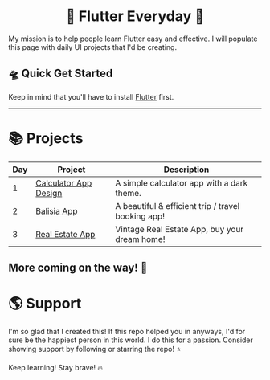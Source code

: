 <h1 align="center"> 🦄 Flutter Everyday 🦄 </h1>

My mission is to help people learn Flutter easy and effective. I will populate this page with daily UI projects that I'd be creating. 

## 🛸 Quick Get Started

Keep in mind that you'll have to install [Flutter](https://flutter.dev/) first.

<hr>

# 📚 Projects

| Day | Project | Description |
| --- | --- | --- |
| 1 | [Calculator App Design](https://github.com/HeySreelal/CalculatorUI) | A simple calculator app with a dark theme. |
| 2 | [Balisia App](https://github.com/HeySreelal/balisia) | A beautiful & efficient trip / travel booking app! |
| 3 | [Real Estate App](https://github.com/HeySreelal/VintageRealEstateUI) | Vintage Real Estate App, buy your dream home! |


## More coming on the way! 🚀

# 🌎 Support 
I'm so glad that I created this! If this repo helped you in anyways, I'd for sure be the happiest person in this world. I do this for a passion. Consider showing support by following or starring the repo! ⭐️

Keep learning! Stay brave! 🔥